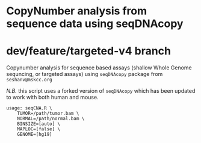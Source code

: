 # CopyNumber analysis from sequence data using seqDNAcopy

# dev/feature/targeted-v4 branch

Copynumber analysis for sequence based assays (shallow Whole Genome sequncing, or targeted assays) using `seqDNAcopy` package from `seshanv@mskcc.org`

_N.B._ this script uses a forked version of `seqDNAcopy` which has been updated to work with both human and mouse.

```{bash}
usage: seqCNA.R \
	TUMOR=/path/tumor.bam \
	NORMAL=/path/normal.bam \
	BINSIZE=[auto] \
	MAPLOC=[false] \
	GENOME=[hg19]
```

